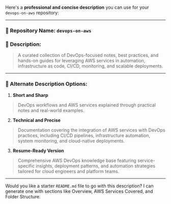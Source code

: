 Here's a **professional and concise description** you can use for your `devops-on-aws` repository:

---

### 🔧 **Repository Name**: `devops-on-aws`

### 📘 **Description**:

> A curated collection of DevOps-focused notes, best practices, and hands-on guides for leveraging AWS services in automation, infrastructure as code, CI/CD, monitoring, and scalable deployments.

---

### 📌 Alternate Description Options:

1. **Short and Sharp**

> DevOps workflows and AWS services explained through practical notes and real-world examples.

2. **Technical and Precise**

> Documentation covering the integration of AWS services with DevOps practices, including CI/CD pipelines, infrastructure automation, system monitoring, and cloud-native deployments.

3. **Resume-Ready Version**

> Comprehensive AWS DevOps knowledge base featuring service-specific insights, deployment patterns, and automation strategies tailored for cloud engineers and platform teams.

---

Would you like a starter `README.md` file to go with this description? I can generate one with sections like Overview, AWS Services Covered, and Folder Structure.
